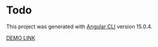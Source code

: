# Todo

This project was generated with [Angular CLI](https://github.com/angular/angular-cli) version 15.0.4.

<a href='https://maxim-gumeniuk.github.io/todos/'>DEMO LINK </a>
